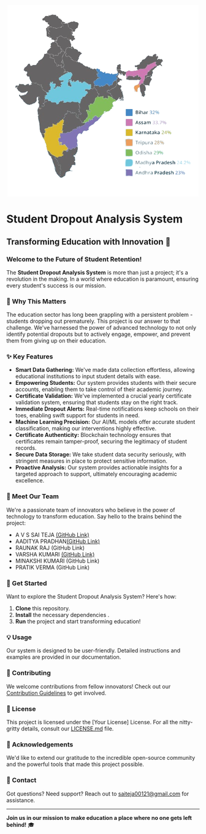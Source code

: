 <p align="center">
  <img src="map-removebg-preview.png" alt="Student Dropout Analysis System">
</p>

# Student Dropout Analysis System

## Transforming Education with Innovation 🚀

### Welcome to the Future of Student Retention!

The **Student Dropout Analysis System** is more than just a project; it's a revolution in the making. In a world where education is paramount, ensuring every student's success is our mission.

### 🌟 Why This Matters

The education sector has long been grappling with a persistent problem - students dropping out prematurely. This project is our answer to that challenge. We've harnessed the power of advanced technology to not only identify potential dropouts but to actively engage, empower, and prevent them from giving up on their education.

### ✨ Key Features

- **Smart Data Gathering:** We've made data collection effortless, allowing educational institutions to input student details with ease.
- **Empowering Students:** Our system provides students with their secure accounts, enabling them to take control of their academic journey.
- **Certificate Validation:** We've implemented a crucial yearly certificate validation system, ensuring that students stay on the right track.
- **Immediate Dropout Alerts:** Real-time notifications keep schools on their toes, enabling swift support for students in need.
- **Machine Learning Precision:** Our AI/ML models offer accurate student classification, making our interventions highly effective.
- **Certificate Authenticity:** Blockchain technology ensures that certificates remain tamper-proof, securing the legitimacy of student records.
- **Secure Data Storage:** We take student data security seriously, with stringent measures in place to protect sensitive information.
- **Proactive Analysis:** Our system provides actionable insights for a targeted approach to support, ultimately encouraging academic excellence.

### 👥 Meet Our Team

We're a passionate team of innovators who believe in the power of technology to transform education. Say hello to the brains behind the project:

- A V S SAI TEJA [(GitHub Link)](https://github.com/saiteja2108/)
- AADITYA PRADHAN[(GitHub Link)](https://github.com/AadityaPradhan-8584)
- RAUNAK RAJ (GitHub Link)
- VARSHA KUMARI [(GitHub Link)](https://github.com/Varshajha5)
- MINAKSHI KUMARI (GitHub Link)
- PRATIK VERMA (GitHub Link)

### 🚀 Get Started

Want to explore the Student Dropout Analysis System? Here's how:

1. **Clone** this repository.
2. **Install** the necessary dependencies .
3. **Run** the project and start transforming education!

### 💡 Usage

Our system is designed to be user-friendly. Detailed instructions and examples are provided in our documentation.

### 💪 Contributing

We welcome contributions from fellow innovators! Check out our [Contribution Guidelines](CONTRIBUTING.md) to get involved.

### 📝 License

This project is licensed under the [Your License] License. For all the nitty-gritty details, consult our [LICENSE.md](LICENSE.md) file.

### 🙏 Acknowledgements

We'd like to extend our gratitude to the incredible open-source community and the powerful tools that made this project possible.

### 📧 Contact

Got questions? Need support? Reach out to saiteja00121@gmail.com for assistance.

---

**Join us in our mission to make education a place where no one gets left behind!** 🎓
